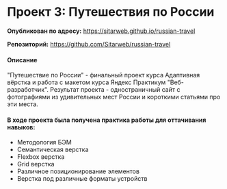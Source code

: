 # Проект 3: Путешествия по России
__Опубликован по адресу:__ https://sitarweb.github.io/russian-travel

__Репозиторий:__ https://github.com/Sitarweb/russian-travel
#### Описание
"Путешествие по России" - финальный проект курса Адаптивная вёрстка и работа с макетом курса Яндекс Практикум "Веб-разработчик". Результат проекта - одностраничный сайт с фотографиями из удивительных мест России и короткими статьями про эти места.
#### В ходе проекта была получена практика работы для оттачивания навыков:
* Методология БЭМ
* Семантическая верстка
* Flexbox верстка
* Grid верстка
* Различное позиционирование элементов
* Верстка под различные форматы устройств
